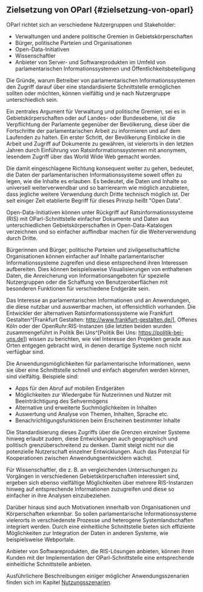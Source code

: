 ## Zielsetzung von OParl {#zielsetzung-von-oparl}

OParl richtet sich an verschiedene Nutzergruppen und Stakeholder:

* Verwaltungen und andere politische Gremien in Gebietskörperschaften
* Bürger, politische Parteien und Organisationen
* Open-Data-Initiativen
* Wissenschaftler
* Anbieter von Server- und Softwareprodukten im Umfeld von parlamentarischen Informationssystemen und Öffentlichkeitsbeteiligung

Die Gründe, warum Betreiber von parlamentarischen Informationssystemen den Zugriff darauf über eine standardisierte Schnittstelle ermöglichen sollten oder möchten, können vielfältig und je nach Nutzergruppe unterschiedlich sein.

Ein zentrales Argument für Verwaltung und politische Gremien, sei es in Gebietskörperschaften oder auf Landes- oder Bundesebene, ist die Verpflichtung der Parlamente gegenüber der Bevölkerung, diese über die Fortschritte der parlamentarischen Arbeit zu informieren und auf dem Laufenden zu halten. Ein erster Schritt, der Bevölkerung Einblicke in die Arbeit und Zugriff auf Dokumente zu gewähren, ist vielerorts in den letzten Jahren durch Einführung von Ratsinformationssystemen mit anonymem, lesendem Zugriff über das World Wide Web gemacht worden.

Die damit eingeschlagene Richtung konsequent weiter zu gehen, bedeutet, die Daten der parlamentarischen Informationssysteme soweit offen zu legen, wie die Inhalte es erlauben. Es bedeutet, die Daten und Inhalte so universell weiterverwendbar und so barrierearm wie möglich anzubieten, dass jegliche weitere Verwendung durch Dritte technisch möglich ist. Der seit einiger Zeit etablierte Begriff für dieses Prinzip heißt "Open Data".

Open-Data-Initiativen können unter Rückgriff auf Ratsinformationssysteme (RIS) mit OParl-Schnittstelle einfacher Dokumente und Daten aus unterschiedlichen Gebietskörperschaften in Open-Data-Katalogen verzeichnen und so einfacher auffindbar machen für die Weiterverwendung durch Dritte.

Bürgerinnen und Bürger, politische Parteien und zivilgesellschaftliche Organisationen können einfacher auf Inhalte parlamentarischer Informationssysteme zugreifen und diese entsprechend ihren Interessen aufbereiten. Dies können beispielsweise Visualisierungen von enthaltenen Daten, die Anreicherung von Informationsangeboten für spezielle Nutzergruppen oder die Schaffung von Benutzeroberflächen mit besonderen Funktionen für verschiedene Endgeräte sein.

Das Interesse an parlamentarischen Informationen und an Anwendungen, die diese nutzbar und auswertbar machen, ist offensichtlich vorhanden. Die Entwickler der alternativen Ratsinformationssysteme wie Frankfurt Gestalten^[Frankfurt Gestalten: <http://www.frankfurt-gestalten.de/>], Offenes Köln oder der OpenRuhr:RIS-Instanzen (die letzten beiden wurden zusammengeführt in Politik Bei Uns^[Politik Bei Uns: <https://politik-bei-uns.de>]) wissen zu berichten, wie viel Interesse den Projekten gerade aus Orten entgegen gebracht wird, in denen derartige Systeme noch nicht verfügbar sind.

Die Anwendungsmöglichkeiten für parlamentarische Informationen, wenn sie über eine Schnittstelle schnell und einfach abgerufen werden können, sind vielfältig. Beispiele sind:

* Apps für den Abruf auf mobilen Endgeräten
* Möglichkeiten zur Wiedergabe für Nutzerinnen und Nutzer mit Beeinträchtigung des Sehvermögens
* Alternative und erweiterte Suchmöglichkeiten in Inhalten
* Auswertung und Analyse von Themen, Inhalten, Sprache etc.
* Benachrichtigungsfunktionen beim Erscheinen bestimmter Inhalte

Die Standardisierung dieses Zugriffs über die Grenzen einzelner Systeme hinweg erlaubt zudem, diese Entwicklungen auch geographisch und politisch grenzüberschreitend zu denken. Damit steigt nicht nur die potenzielle Nutzerschaft einzelner Entwicklungen. Auch das Potenzial für Kooperationen zwischen Anwendungsentwicklern wächst.

Für Wissenschaftler, die z. B. an vergleichenden Untersuchungen zu Vorgängen in verschiedenen Gebietskörperschaften interessiert sind, ergeben sich ebenso vielfältige Möglichkeiten über mehrere RIS-Instanzen hinweg auf entsprechende Informationen zuzugreifen und diese so einfacher in ihre Analysen einzubeziehen.

Darüber hinaus sind auch Motivationen innerhalb von Organisationen und Körperschaften erkennbar. So sollen parlamentarische Informationssysteme vielerorts in verschiedenste Prozesse und heterogene Systemlandschaften integriert werden. Durch eine einheitliche Schnittstelle bieten sich effiziente Möglichkeiten zur Integration der Daten in anderen Systeme, wie beispielsweise Webportale.

Anbieter von Softwareprodukten, die RIS-Lösungen anbieten, können ihren Kunden mit der Implementation der OParl-Schnittstelle eine entsprechende einheitliche Schnittstelle anbieten.

Ausführlichere Beschreibungen einiger möglicher Anwendungsszenarien finden sich im Kapitel [Nutzungsszenarien](#nutzungsszenarien).